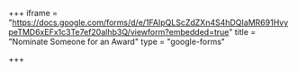 +++
iframe = "https://docs.google.com/forms/d/e/1FAIpQLScZdZXn4S4hDQIaMR691HvypeTMD6xEFx1c3Te7ef20alhb3Q/viewform?embedded=true"
title = "Nominate Someone for an Award"
type = "google-forms"

+++
